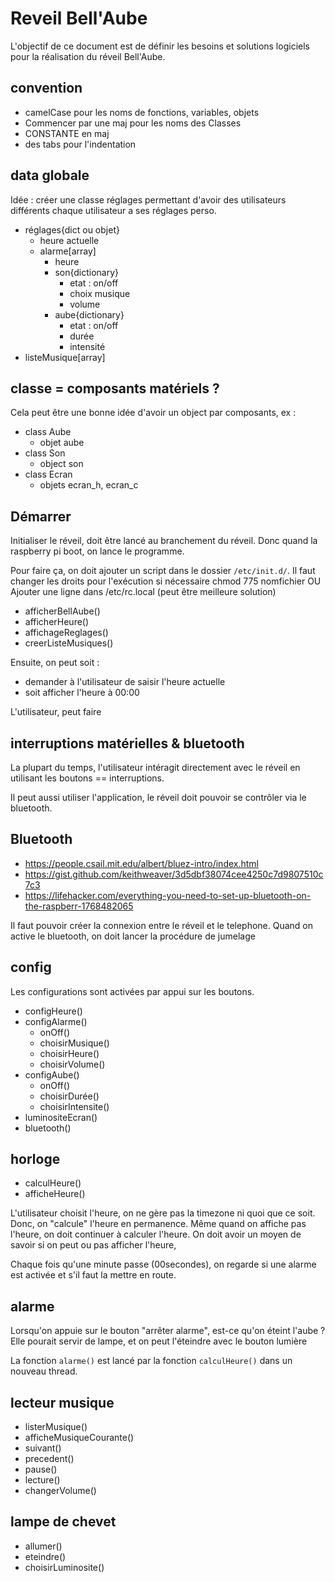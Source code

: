 # Reveil Bell'Aube

L'objectif de ce document est de définir les besoins et solutions logiciels
pour la réalisation du réveil Bell'Aube.

## convention

* camelCase pour les noms de fonctions, variables, objets
* Commencer par une maj pour les noms des Classes
* CONSTANTE en maj
* des tabs pour l'indentation

## data globale

Idée : créer une classe réglages permettant d'avoir des utilisateurs différents
chaque utilisateur a ses réglages perso.

* réglages{dict ou objet}
	* heure actuelle
	* alarme[array]
		* heure
		* son{dictionary}
			* etat : on/off
			* choix musique
			* volume
		* aube{dictionary}
			* etat : on/off 
			* durée
			* intensité
* listeMusique[array]

## classe = composants matériels ?

Cela peut être une bonne idée d'avoir un object par composants, ex :

* class Aube
	* objet aube
* class Son
	* object son
* class Ecran
	* objets ecran_h, ecran_c 

## Démarrer

Initialiser le réveil, doit être lancé au branchement du réveil.
Donc quand la raspberry pi boot, on lance le programme.

Pour faire ça, on doit ajouter un script dans le dossier `/etc/init.d/`.
Il faut changer les droits pour l'exécution si nécessaire chmod 775 nomfichier
OU
Ajouter une ligne dans /etc/rc.local (peut être meilleure solution)


* afficherBellAube()
* afficherHeure()
* affichageReglages()
* creerListeMusiques()

Ensuite, on peut soit :

* demander à l'utilisateur de saisir l'heure actuelle
* soit afficher l'heure à 00:00

L'utilisateur, peut faire 

## interruptions matérielles & bluetooth

La plupart du temps, l'utilisateur intéragit directement avec le réveil en
utilisant les boutons == interruptions.

Il peut aussi utiliser l'application, le réveil doit pouvoir se contrôler via
le bluetooth.

## Bluetooth

* <https://people.csail.mit.edu/albert/bluez-intro/index.html>
* <https://gist.github.com/keithweaver/3d5dbf38074cee4250c7d9807510c7c3>
* <https://lifehacker.com/everything-you-need-to-set-up-bluetooth-on-the-raspberr-1768482065>

Il faut pouvoir créer la connexion entre le réveil et le telephone.
Quand on active le bluetooth, on doit lancer la procédure de jumelage

## config

Les configurations sont activées par appui sur les boutons.

* configHeure()
* configAlarme()
	* onOff()
	* choisirMusique()
	* choisirHeure()
	* choisirVolume()
* configAube()
	* onOff()
	* choisirDurée()
	* choisirIntensite()
* luminositeEcran()
* bluetooth()

## horloge

* calculHeure()
* afficheHeure()

L'utilisateur choisit l'heure, on ne gère pas la timezone ni quoi que ce soit.
Donc, on "calcule" l'heure en permanence.
Même quand on affiche pas l'heure, on doit continuer à calculer l'heure.
On doit avoir un moyen de savoir si on peut ou pas afficher l'heure,

Chaque fois qu'une minute passe (00secondes), on regarde si une alarme est
activée et s'il faut la mettre en route.

## alarme

Lorsqu'on appuie sur le bouton "arrêter alarme", est-ce qu'on éteint l'aube ?
Elle pourait servir de lampe, et on peut l'éteindre avec le bouton lumière

La fonction `alarme()` est lancé par la fonction `calculHeure()` dans un
nouveau thread.

## lecteur musique

* listerMusique()
* afficheMusiqueCourante()
* suivant()
* precedent()
* pause()
* lecture()
* changerVolume()

## lampe de chevet

* allumer()
* eteindre()
* choisirLuminosite()
